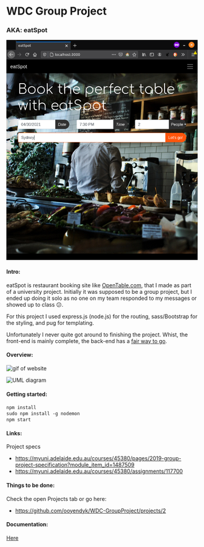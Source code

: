 # WDC Group Project
### AKA: eatSpot

![image of website](documents/eatSpot.png "Image of website")

#### Intro:
eatSpot is restaurant booking site like [OpenTable.com](OpenTable.com),
that I made as part of a university project. Initially it was supposed
to be a group project, but I ended up doing it solo as no one on my team
responded to my messages or showed up to class 😕.

For this project I used express.js (node.js) for the routing, 
sass/Bootstrap for the styling, and pug for templating. 

Unfortunately I never quite got around to finishing the project. Whist,
the front-end is mainly complete, the back-end has a [fair way to go](https://github.com/nerd-1/WDC-GroupProject/projects/2).

#### Overview:
![gif of website](documents/walkthrough.gif "gif of website")

![UML diagram](documents/UML-1.png "UML diagram")


#### Getting started:
```
npm install
sudo npm install -g nodemon
npm start
```

#### Links:
Project specs
- https://myuni.adelaide.edu.au/courses/45380/pages/2019-group-project-specification?module_item_id=1487509
- https://myuni.adelaide.edu.au/courses/45380/assignments/117700

#### Things to be done:
Check the open Projects tab or go here:
- https://github.com/ooyendyk/WDC-GroupProject/projects/2

#### Documentation:
[Here](/documents)
